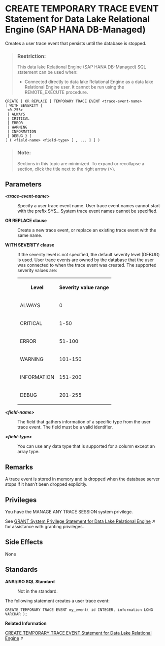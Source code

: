<!-- loio648c6bf7ab2444cd8182c4a06d3dad86 -->

# CREATE TEMPORARY TRACE EVENT Statement for Data Lake Relational Engine \(SAP HANA DB-Managed\)

Creates a user trace event that persists until the database is stopped.



> ### Restriction:  
> This data lake Relational Engine \(SAP HANA DB-Managed\) SQL statement can be used when:
> 
> -   Connected directly to data lake Relational Engine as a data lake Relational Engine user. It cannot be run using the REMOTE\_EXECUTE procedure.



```
CREATE [ OR REPLACE ] TEMPORARY TRACE EVENT <trace-event-name> 
[ WITH SEVERITY {
 <0-255>
 | ALWAYS
 | CRITICAL
 | ERROR
 | WARNING
 | INFORMATION
 | DEBUG } ]
[ ( <field-name> <field-type> [ , ... ] ] )
```



> ### Note:  
> Sections in this topic are minimized. To expand or recollapse a section, click the title next to the right arrow \(*\>*\).



<a name="loio648c6bf7ab2444cd8182c4a06d3dad86__section_oxt_vtg_1rb"/>

## Parameters


<dl class="glossary">
<dt><b>

 *<trace-event-name\>* 

</b></dt>
<dd>

Specify a user trace event name. User trace event names cannot start with the prefix SYS\_. System trace event names cannot be specified.



</dd><dt><b>

OR REPLACE clause

</b></dt>
<dd>

Create a new trace event, or replace an existing trace event with the same name.



</dd><dt><b>

WITH SEVERITY clause

</b></dt>
<dd>

If the severity level is not specified, the default severity level \(DEBUG\) is used. User trace events are owned by the database that the user was connected to when the trace event was created. The supported severity values are:


<table>
<tr>
<th valign="top">

Level



</th>
<th valign="top">

Severity value range



</th>
</tr>
<tr>
<td valign="top">

ALWAYS



</td>
<td valign="top">

0



</td>
</tr>
<tr>
<td valign="top">

CRITICAL



</td>
<td valign="top">

1-50



</td>
</tr>
<tr>
<td valign="top">

ERROR



</td>
<td valign="top">

51-100



</td>
</tr>
<tr>
<td valign="top">

WARNING



</td>
<td valign="top">

101-150



</td>
</tr>
<tr>
<td valign="top">

INFORMATION



</td>
<td valign="top">

151-200



</td>
</tr>
<tr>
<td valign="top">

DEBUG



</td>
<td valign="top">

201-255



</td>
</tr>
</table>



</dd><dt><b>

 *<field-name\>* 

</b></dt>
<dd>

The field that gathers information of a specific type from the user trace event. The field must be a valid identifier.



</dd><dt><b>

 *<field-type\>* 

</b></dt>
<dd>

You can use any data type that is supported for a column except an array type.



</dd>
</dl>



<a name="loio648c6bf7ab2444cd8182c4a06d3dad86__section_opw_wtg_1rb"/>

## Remarks

A trace event is stored in memory and is dropped when the database server stops if it hasn’t been dropped explicitly.



<a name="loio648c6bf7ab2444cd8182c4a06d3dad86__section_bry_x2s_wwb"/>

## Privileges

You have the MANAGE ANY TRACE SESSION system privilege.

See [GRANT System Privilege Statement for Data Lake Relational Engine](https://help.sap.com/viewer/19b3964099384f178ad08f2d348232a9/2023_1_QRC/en-US/a3dfcb0284f21015b74ac3cded42ee69.html "Grants specific system privileges to users or roles, with or without administrative rights.") :arrow_upper_right: for assistance with granting privileges.



<a name="loio648c6bf7ab2444cd8182c4a06d3dad86__section_y24_xtg_1rb"/>

## Side Effects

None



<a name="loio648c6bf7ab2444cd8182c4a06d3dad86__section_oz1_ytg_1rb"/>

## Standards


<dl>
<dt><b>

ANSI/ISO SQL Standard

</b></dt>
<dd>

Not in the standard.



</dd>
</dl>



The following statement creates a user trace event:

```
CREATE TEMPORARY TRACE EVENT my_event( id INTEGER, information LONG VARCHAR );
```

**Related Information**  


[CREATE TEMPORARY TRACE EVENT Statement for Data Lake Relational Engine](https://help.sap.com/viewer/19b3964099384f178ad08f2d348232a9/2023_1_QRC/en-US/816cfdb66ce21014b8ff8c954b0293b5.html "Creates a user trace event that persists until the database is stopped.") :arrow_upper_right:

